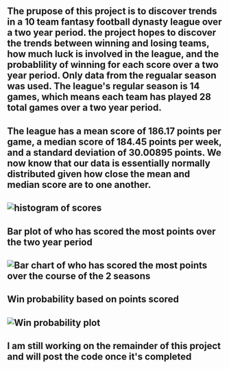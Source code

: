 ## The prupose of this project is to discover trends in a 10 team fantasy football dynasty league over a two year period. the project hopes to discover the trends between winning and losing teams, how much luck is involved in the league, and the probablility of winning for each score over a two year period. Only data from the regualar season was used. The league's regular season is 14 games, which means each team has played 28 total games over a two year period. 
## The league has a mean score of 186.17 points per game, a median score of 184.45 points per week, and a standard deviation of 30.00895 points. We now know that our data is essentially normally distributed given how close the mean and median score are to one another.  
## ![histogram of scores](https://github.com/user-attachments/assets/6572090e-f1b8-4098-8c93-ee6cde3c1f45) 
## Bar plot of who has scored the most points over the two year period 
## ![Bar chart of who has scored the most points over the course of the 2 seasons](https://github.com/user-attachments/assets/62651394-4dcd-44ab-b67c-60543df4eeb2) 
## Win probability based on points scored 
## ![Win probability plot](https://github.com/user-attachments/assets/92fe7031-1c1e-428d-8083-a52fcb890ef5)

## I am still working on the remainder of this project and will post the code once it's completed
